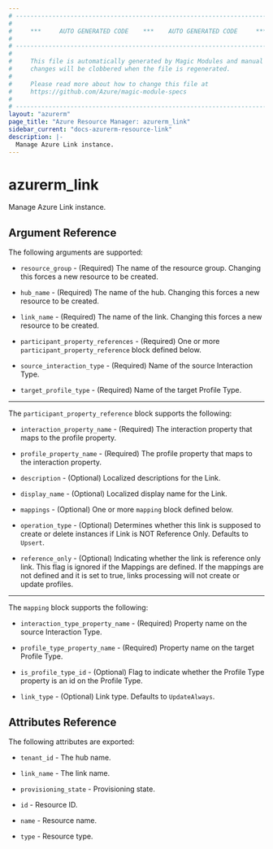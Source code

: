 ```yaml
---
# ----------------------------------------------------------------------------
#
#     ***     AUTO GENERATED CODE    ***    AUTO GENERATED CODE     ***
#
# ----------------------------------------------------------------------------
#
#     This file is automatically generated by Magic Modules and manual
#     changes will be clobbered when the file is regenerated.
#
#     Please read more about how to change this file at
#     https://github.com/Azure/magic-module-specs
#
# ----------------------------------------------------------------------------
layout: "azurerm"
page_title: "Azure Resource Manager: azurerm_link"
sidebar_current: "docs-azurerm-resource-link"
description: |-
  Manage Azure Link instance.
---
```


# azurerm_link

Manage Azure Link instance.


## Argument Reference

The following arguments are supported:

* `resource_group` - (Required) The name of the resource group. Changing this forces a new resource to be created.

* `hub_name` - (Required) The name of the hub. Changing this forces a new resource to be created.

* `link_name` - (Required) The name of the link. Changing this forces a new resource to be created.

* `participant_property_references` - (Required) One or more `participant_property_reference` block defined below.

* `source_interaction_type` - (Required) Name of the source Interaction Type.

* `target_profile_type` - (Required) Name of the target Profile Type.

---

The `participant_property_reference` block supports the following:

* `interaction_property_name` - (Required) The interaction property that maps to the profile property.

* `profile_property_name` - (Required) The profile property that maps to the interaction property.

* `description` - (Optional) Localized descriptions for the Link.

* `display_name` - (Optional) Localized display name for the Link.

* `mappings` - (Optional) One or more `mapping` block defined below.

* `operation_type` - (Optional) Determines whether this link is supposed to create or delete instances if Link is NOT Reference Only. Defaults to `Upsert`.

* `reference_only` - (Optional) Indicating whether the link is reference only link. This flag is ignored if the Mappings are defined. If the mappings are not defined and it is set to true, links processing will not create or update profiles.

---

The `mapping` block supports the following:

* `interaction_type_property_name` - (Required) Property name on the source Interaction Type.

* `profile_type_property_name` - (Required) Property name on the target Profile Type.

* `is_profile_type_id` - (Optional) Flag to indicate whether the Profile Type property is an id on the Profile Type.

* `link_type` - (Optional) Link type. Defaults to `UpdateAlways`.

## Attributes Reference

The following attributes are exported:

* `tenant_id` - The hub name.

* `link_name` - The link name.

* `provisioning_state` - Provisioning state.

* `id` - Resource ID.

* `name` - Resource name.

* `type` - Resource type.
